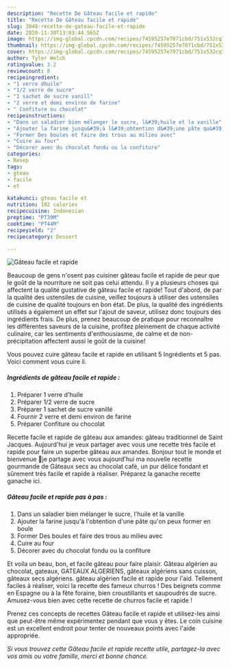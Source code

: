 ```yaml
---
description: "Recette De Gâteau facile et rapide"
title: "Recette De Gâteau facile et rapide"
slug: 3048-recette-de-gateau-facile-et-rapide
date: 2020-11-30T13:03:44.565Z
image: https://img-global.cpcdn.com/recipes/74595257e7071cbd/751x532cq70/gateau-facile-et-rapide-photo-principale-de-la-recette.jpg
thumbnail: https://img-global.cpcdn.com/recipes/74595257e7071cbd/751x532cq70/gateau-facile-et-rapide-photo-principale-de-la-recette.jpg
cover: https://img-global.cpcdn.com/recipes/74595257e7071cbd/751x532cq70/gateau-facile-et-rapide-photo-principale-de-la-recette.jpg
author: Tyler Welch
ratingvalue: 3.2
reviewcount: 8
recipeingredient:
- "1 verre dhuile"
- "1/2 verre de sucre"
- "1 sachet de sucre vanill"
- "2 verre et demi environ de farine"
- " Confiture ou chocolat"
recipeinstructions:
- "Dans un saladier bien mélanger le sucre, l&#39;huile et la vanille"
- "Ajouter la farine jusqu&#39;à l&#39;obtention d&#39;une pâte qu&#39;on peux former en boule"
- "Former Des boules et faire des trous au milieu avec"
- "Cuire au four"
- "Décorer avec du chocolat fondu ou la confiture"
categories:
- Resep
tags:
- gteau
- facile
- et

katakunci: gteau facile et 
nutrition: 102 calories
recipecuisine: Indonesian
preptime: "PT39M"
cooktime: "PT44M"
recipeyield: "2"
recipecategory: Dessert

---
```



![Gâteau facile et rapide](https://img-global.cpcdn.com/recipes/74595257e7071cbd/751x532cq70/gateau-facile-et-rapide-photo-principale-de-la-recette.jpg)

Beaucoup de gens n'osent pas cuisiner gâteau facile et rapide de peur que le goût de la nourriture ne soit pas celui attendu. Il y a plusieurs choses qui affectent la qualité gustative de gâteau facile et rapide! Tout d'abord, de par la qualité des ustensiles de cuisine, veillez toujours à utiliser des ustensiles de cuisine de qualité toujours en bon état. De plus, la qualité des ingrédients utilisés a également un effet sur l'ajout de saveur, utilisez donc toujours des ingrédients frais. De plus, prenez beaucoup de pratique pour reconnaître les différentes saveurs de la cuisine, profitez pleinement de chaque activité culinaire, car les sentiments d'enthousiasme, de calme et de non-précipitation affectent aussi le goût de la cuisine!

<!--inarticleads1-->

Vous pouvez cuire gâteau facile et rapide en utilisant 5 Ingrédients et 5 pas. Voici comment vous cuire il.

##### Ingrédients de gâteau facile et rapide :

1. Préparer 1 verre d&#39;huile
1. Préparer 1/2 verre de sucre
1. Préparer 1 sachet de sucre vanillé
1. Fournir 2 verre et demi environ de farine
1. Préparer  Confiture ou chocolat


Recette facile et rapide de gâteau aux amandes: gâteau traditionnel de Saint Jacques. Aujourd&#39;hui je veux partager avec vous une recette très facile et rapide pour faire un superbe gâteau aux amandes. Bonjour tout le monde et bienvenue 🌼je partage avec vous aujourd&#39;hui ma nouvelle recette gourmande de Gâteaux secs au chocolat café, un pur délice fondant et sûrement très facile et rapide à réaliser. Préparez la ganache recette ganache ici. 

<!--inarticleads2-->

##### Gâteau facile et rapide pas à pas :

1. Dans un saladier bien mélanger le sucre, l&#39;huile et la vanille
1. Ajouter la farine jusqu&#39;à l&#39;obtention d&#39;une pâte qu&#39;on peux former en boule
1. Former Des boules et faire des trous au milieu avec
1. Cuire au four
1. Décorer avec du chocolat fondu ou la confiture


Et voila un beau, bon, et facile gâteau pour faire plaisir. Gâteau algérien au chocolat, gateaux, GATEAUX ALGERIENS, gâteaux algériens sans cuisson, gâteaux secs algériens. gâteau algérien facile et rapide pour l&#39;aid. Tellement faciles à réaliser, voici la recette des fameux churros ! Des beignets comme en Espagne ou à la fête foraine, bien croustillants et saupoudrés de sucre. Amusez-vous bien avec cette recette de churros facile et rapide ! 

<!--inarticleads1-->

<p>
Prenez ces concepts de recettes Gâteau facile et rapide et utilisez-les ainsi que peut-être même expérimentez pendant que vous y êtes. Le coin cuisine est un excellent endroit pour tenter de nouveaux points avec l'aide appropriée.
</p>

<p>
<i>Si vous trouvez cette Gâteau facile et rapide recette utile, partagez-la avec vos amis ou votre famille, merci et bonne chance.</i>
</p>
